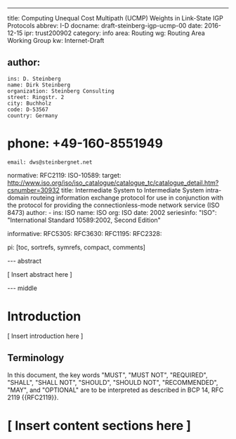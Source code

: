 ---
title: Computing Unequal Cost Multipath (UCMP) Weights in Link-State IGP Protocols
abbrev: I-D
docname: draft-steinberg-igp-ucmp-00
date: 2016-12-15
ipr: trust200902
category: info
area: Routing
wg: Routing Area Working Group
kw: Internet-Draft

author:
 -
    ins: D. Steinberg
    name: Dirk Steinberg
    organization: Steinberg Consulting
    street: Ringstr. 2
    city: Buchholz
    code: D-53567
    country: Germany
#   phone: +49-160-8551949
    email: dws@steinbergnet.net

normative:
  RFC2119:
  ISO-10589:
    target: http://www.iso.org/iso/iso_catalogue/catalogue_tc/catalogue_detail.htm?csnumber=30932
    title: Intermediate System to Intermediate System intra-domain routeing information exchange protocol for use in conjunction with the protocol for providing the connectionless-mode network service (ISO 8473)
    author:
      -
        ins: ISO
        name: ISO
        org: ISO
    date: 2002
    seriesinfo:
      "ISO": "International Standard 10589:2002, Second Edition"

informative:
  RFC5305:
  RFC3630:
  RFC1195:
  RFC2328:

pi: [toc, sortrefs, symrefs, compact, comments]

--- abstract

[ Insert abstract here ]

--- middle

# Introduction

[ Insert introduction here ]

## Terminology

In this document, the key words "MUST", "MUST NOT", "REQUIRED",
"SHALL", "SHALL NOT", "SHOULD", "SHOULD NOT", "RECOMMENDED", "MAY",
and "OPTIONAL" are to be interpreted as described in BCP 14, RFC 2119
{{RFC2119}}.

# [ Insert content sections here ]

